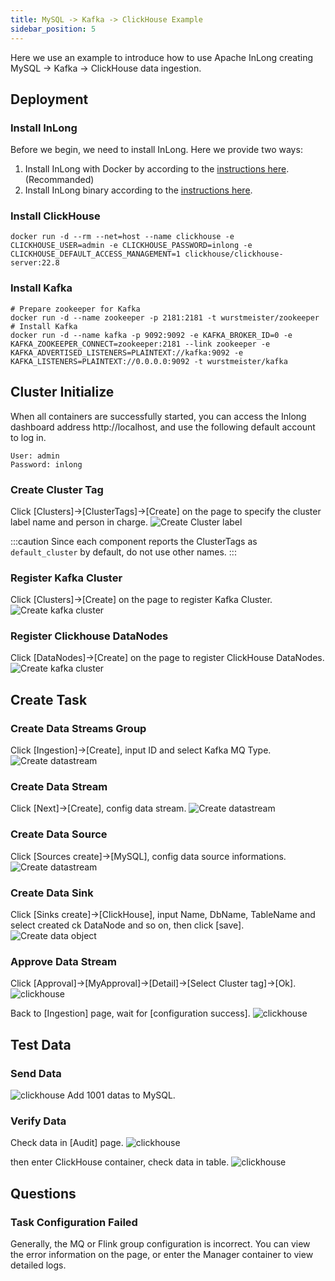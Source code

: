 ```yaml
---
title: MySQL -> Kafka -> ClickHouse Example
sidebar_position: 5
---
```


Here we use an example to introduce how to use Apache InLong creating MySQL -> Kafka -> ClickHouse data ingestion.

## Deployment
### Install InLong

Before we begin, we need to install InLong. Here we provide two ways:
1. Install InLong with Docker by according to the [instructions here](deployment/docker.md).(Recommanded)
2. Install InLong binary according to the [instructions here](deployment/bare_metal.md).

### Install ClickHouse
```shell
docker run -d --rm --net=host --name clickhouse -e CLICKHOUSE_USER=admin -e CLICKHOUSE_PASSWORD=inlong -e CLICKHOUSE_DEFAULT_ACCESS_MANAGEMENT=1 clickhouse/clickhouse-server:22.8
```

### Install Kafka
```shell
# Prepare zookeeper for Kafka
docker run -d --name zookeeper -p 2181:2181 -t wurstmeister/zookeeper
# Install Kafka 
docker run -d --name kafka -p 9092:9092 -e KAFKA_BROKER_ID=0 -e KAFKA_ZOOKEEPER_CONNECT=zookeeper:2181 --link zookeeper -e KAFKA_ADVERTISED_LISTENERS=PLAINTEXT://kafka:9092 -e KAFKA_LISTENERS=PLAINTEXT://0.0.0.0:9092 -t wurstmeister/kafka
```

## Cluster Initialize
When all containers are successfully started, you can access the Inlong dashboard address http://localhost, and use the following default account to log in.
```
User: admin
Password: inlong
```

### Create Cluster Tag
Click [Clusters]->[ClusterTags]->[Create] on the page to specify the cluster label name and person in charge.
![Create Cluster label](img/clickhouse/create_cluster_label.png)

:::caution
Since each component reports the ClusterTags as `default_cluster` by default, do not use other names.
:::

### Register Kafka Cluster
Click [Clusters]->[Create] on the page to register Kafka Cluster.
![Create kafka cluster](img/clickhouse/kafka_cluster.png)

### Register Clickhouse DataNodes
Click [DataNodes]->[Create] on the page to register ClickHouse DataNodes.
![Create kafka cluster](img/clickhouse/datanode.png)

## Create Task
### Create Data Streams Group
Click [Ingestion]->[Create], input ID and select Kafka MQ Type.
![Create datastream](img/clickhouse/create_ingestion.png)

### Create Data Stream
Click [Next]->[Create], config data stream.
![Create datastream](img/clickhouse/data_stream_config.png)

### Create Data Source
Click [Sources create]->[MySQL], config data source informations.
![Create datastream](img/clickhouse/create_data_source.png)

### Create Data Sink
Click [Sinks create]->[ClickHouse], input Name, DbName, TableName and select created ck DataNode and so on, then click [save].
![Create data object](img/clickhouse/create_sink.png)

### Approve Data Stream
Click [Approval]->[MyApproval]->[Detail]->[Select Cluster tag]->[Ok].
![clickhouse](img/clickhouse/approval.png)

Back to [Ingestion] page, wait for [configuration success].
![clickhouse](img/clickhouse/result.png)

## Test Data
### Send Data
![clickhouse](img/clickhouse/send_data.png)
Add 1001 datas to MySQL.

### Verify Data
Check data in [Audit] page.
![clickhouse](img/clickhouse/data_page.png)

then enter ClickHouse container, check data in table.
![clickhouse](img/clickhouse/data_table.png)

## Questions
### Task Configuration Failed
Generally, the MQ or Flink group configuration is incorrect. You can view the error information on the page, or enter the Manager container to view detailed logs.